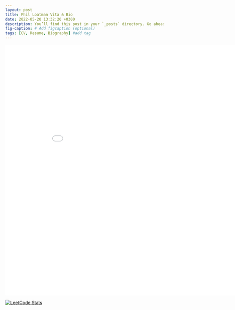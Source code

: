 ```yaml
---
layout: post
title: Phil Loatman Vita & Bio
date: 2022-05-20 13:32:20 +0300
description: You’ll find this post in your `_posts` directory. Go ahead and edit it and re-build the site to see your changes. # Add post description (optional)
fig-caption: # Add figcaption (optional)
tags: [CV, Resume, Biography] #add tag
---
```


<iframe width="900" height="800" frameborder="0" scrolling="no" src="//plotly.com/~pal1234/71.embed"></iframe>


[![LeetCode Stats](https://leetcode.card.workers.dev/loatmanp?theme=auto&font=baloo&extension=activity)](https://leetcode.com/loatmanp/)
